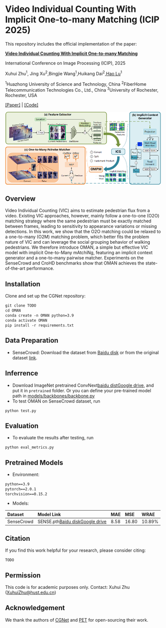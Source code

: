 # Video Individual Counting With Implicit One-to-many Matching (ICIP 2025)

This repository includes the official implementation of the paper:

[**Video Individual Counting With Implicit One-to-many Matching**](https://arxiv.org/abs/2308.13814)

International Conference on Image Processing (ICIP), 2025

Xuhui Zhu<sup>1</sup>, Jing Xu<sup>2</sup>,Bingjie Wang<sup>1</sup>,Huikang Dai<sup>2</sup>,[Hao Lu](https://sites.google.com/site/poppinace/)<sup>1</sup>

<sup>1</sup>Huazhong University of Science and Technology, China
<sup>2</sup>FiberHome Telecommunication Technologies Co., Ltd., China
<sup>3</sup>University of Rochester, Rochester, USA

[[Paper]](TODO) | [[Code]](https://github.com/tiny-smart/OMAN)

![OMAN](pics/Pipeline.png)

## Overview

Video Individual Counting (VIC) aims to estimate pedestrian flux from a video. Existing VIC approaches, however, mainly follow a one-to-one (O2O) matching strategy where the same pedestrian must be exactly matched between frames, leading to sensitivity to appearance variations or missing detections. In this work, we show that the O2O matching could be relaxed to a one-to-many (O2M) matching problem, which better fits the problem nature of VIC and can leverage the social grouping behavior of walking pedestrians. We therefore introduce OMAN, a simple but effective VIC model with implicit One-to-Many mAtchiNg, featuring an implicit context generator and a one-to-many pairwise matcher. Experiments on the SenseCrowd and CroHD benchmarks show that OMAN achieves the state-of-the-art performance.

## Installation

Clone and set up the CGNet repository:

```
git clone TODO
cd OMAN
conda create -n OMAN python=3.9
conda activate OMAN
pip install -r requirements.txt
```


## Data Preparation

- SenseCrowd: Download the dataset from [Baidu disk](https://pan.baidu.com/s/1OYBSPxgwvRMrr6UTStq7ZQ?pwd=64xm#list/path=%2F) or from the original dataset [link](https://github.com/HopLee6/VSCrowd-Dataset).


## Inferrence

- Download ImageNet pretrained ConvNext[baidu dist](https://pan.baidu.com/s/1oxxcD6h-JiRdJ4VItHJIUQ?pwd=ubqt)[Google drive](https://drive.google.com/file/d/1tDGb3DAEITajJ5xlzYSxCa5x4dnTbfJ-/view?usp=sharing), and put it in ```pretrained``` folder. Or you can define your pre-trained model path in [models/backbones/backbone.py](models/backbones/backbone.py)
- To test OMAN on SenseCrowd dataset, run

```
python test.py
```


## Evaluation

- To evaluate the results after testing, run

```
python eval_metrics.py
```


## Pretrained Models

- Environment:

```
python==3.9
pytorch==2.0.1
torchvision==0.15.2
```

- Models:

| Dataset | Model Link | MAE | MSE | WRAE |
| :-- | :-- | :-- | :-- | :-- |
| SenseCrowd | SENSE.pth[Baidu disk](https://pan.baidu.com/s/1ZWxReVf9QeePRTsVwu9sIg?pwd=9a8c)[Google drive](https://drive.google.com/file/d/1XKBnOscinhDot4blvQQtFx3IgrZQ8Wae/view?usp=sharing) | 8.58 | 16.80 | 10.89% |

## Citation

If you find this work helpful for your research, please consider citing:

```
TODO
```


## Permission

This code is for academic purposes only. Contact: Xuhui Zhu (XuhuiZhu@hust.edu.cn)

## Acknowledgement

We thank the authors of [CGNet](https://github.com/streamer-AP/CGNet) and [PET](https://github.com/cxliu0/PET) for open-sourcing their work.

